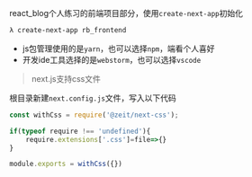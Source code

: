 react_blog个人练习的前端项目部分，使用`create-next-app`初始化
```bash
λ create-next-app rb_frontend
```
+ js包管理使用的是`yarn`，也可以选择`npm`，端看个人喜好
+ 开发ide工具选择的是`webstorm`，也可以选择`vscode`

> next.js支持css文件

根目录新建`next.config.js`文件，写入以下代码
```js
const withCss = require('@zeit/next-css');

if(typeof require !== 'undefined'){
    require.extensions['.css']=file=>{}
}

module.exports = withCss({})
```

